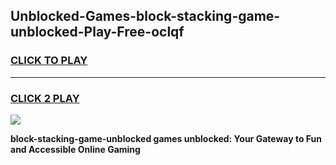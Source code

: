 
## Unblocked-Games-block-stacking-game-unblocked-Play-Free-oclqf
<h3>
<a href="https://premium76.site?title=block-stacking-game-unblocked&ref=19M">CLICK TO PLAY</a></h3>
<hr>

<h3>
<a href="https://premium76.site?title=block-stacking-game-unblocked&ref=19M">CLICK 2 PLAY</a>
  
</h3>

<a href="https://premium76.site?title=block-stacking-game-unblocked&ref=19M"><img src="https://clearcache.store/games.png"></a>


**block-stacking-game-unblocked games unblocked: Your Gateway to Fun and Accessible Online Gaming**

